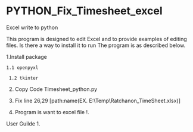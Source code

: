 # PYTHON_Fix_Timesheet_excel
Excel write to python 

This program is designed to edit Excel and to provide examples of editing files. Is there a way to install it to run The program is as described below.

1.Install package 

    1.1 openpyxl
 
     1.2 tkinter
 
2. Copy Code Timesheet_python.py

3. Fix line 26,29 [path:name(EX. E:\Temp\Ratchanon_TimeSheet.xlsx)]

4. Program is want to excel file !.

User Guilde
1.

